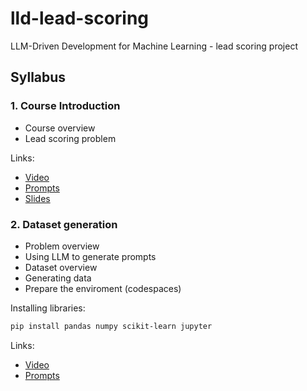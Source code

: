 # lld-lead-scoring

LLM-Driven Development for Machine Learning - lead scoring project

## Syllabus

### 1. Course Introduction

* Course overview
* Lead scoring problem

Links:

* [Video](https://www.loom.com/share/73e013901bda47b8a4123b563cc0e38e)
* [Prompts](prompts/01-intro.md)
* [Slides](https://docs.google.com/presentation/d/19XAVPOAOx00NcvFcUSIWBatV53Nr2wpt-6AmJpGty1U/edit?usp=sharing)

### 2. Dataset generation

* Problem overview
* Using LLM to generate prompts
* Dataset overview
* Generating data
* Prepare the enviroment (codespaces)

Installing libraries:

```bash
pip install pandas numpy scikit-learn jupyter
```

Links:

* [Video]()
* [Prompts](prompts/02-data.md)